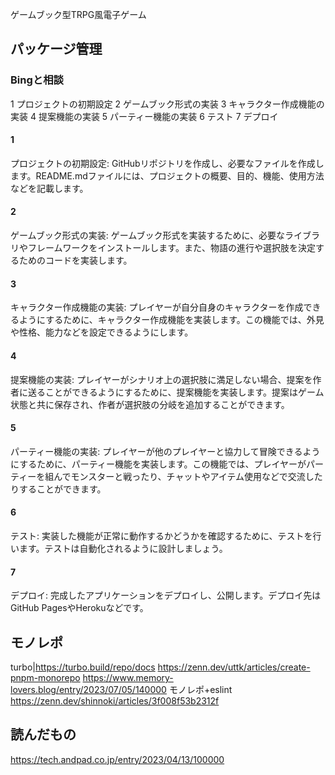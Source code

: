 ゲームブック型TRPG風電子ゲーム

## パッケージ管理

### Bingと相談
1	プロジェクトの初期設定
2	ゲームブック形式の実装
3	キャラクター作成機能の実装
4	提案機能の実装
5	パーティー機能の実装
6	テスト
7	デプロイ

#### 1
プロジェクトの初期設定: GitHubリポジトリを作成し、必要なファイルを作成します。README.mdファイルには、プロジェクトの概要、目的、機能、使用方法などを記載します。

#### 2
ゲームブック形式の実装: ゲームブック形式を実装するために、必要なライブラリやフレームワークをインストールします。また、物語の進行や選択肢を決定するためのコードを実装します。

#### 3
キャラクター作成機能の実装: プレイヤーが自分自身のキャラクターを作成できるようにするために、キャラクター作成機能を実装します。この機能では、外見や性格、能力などを設定できるようにします。

#### 4
提案機能の実装: プレイヤーがシナリオ上の選択肢に満足しない場合、提案を作者に送ることができるようにするために、提案機能を実装します。提案はゲーム状態と共に保存され、作者が選択肢の分岐を追加することができます。

#### 5
パーティー機能の実装: プレイヤーが他のプレイヤーと協力して冒険できるようにするために、パーティー機能を実装します。この機能では、プレイヤーがパーティーを組んでモンスターと戦ったり、チャットやアイテム使用などで交流したりすることができます。

#### 6
テスト: 実装した機能が正常に動作するかどうかを確認するために、テストを行います。テストは自動化されるように設計しましょう。

#### 7
デプロイ: 完成したアプリケーションをデプロイし、公開します。デプロイ先はGitHub PagesやHerokuなどです。

## モノレポ

turbo|https://turbo.build/repo/docs
https://zenn.dev/uttk/articles/create-pnpm-monorepo
https://www.memory-lovers.blog/entry/2023/07/05/140000
モノレポ+eslint
https://zenn.dev/shinnoki/articles/3f008f53b2312f

## 読んだもの
https://tech.andpad.co.jp/entry/2023/04/13/100000


